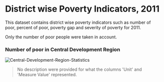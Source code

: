 # District wise Poverty Indicators, 2011

This dataset contains district wise poverty indicators such as number of poor, percent of poor, poverty gap and severity of poverty for 2011.

Only the number of poor people were taken in account.

### Number of poor in Central Development Region

![Central-Development-Region-Statistics](https://github.com/PragyanSubedi/opennepal-datasets-visualization/blob/master/District%20wise%20Poverty%20Indicators%2C%202011/Charts/Number%20of%20poor%20in%20Central%20Development%20Region.png)

> No description were provided for what the columns 'Unit' and 'Measure Value' represented.

